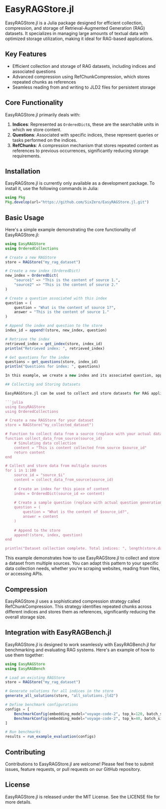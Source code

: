 # EasyRAGStore.jl

EasyRAGStore.jl is a Julia package designed for efficient collection, compression, and storage of Retrieval-Augmented Generation (RAG) datasets. It specializes in managing large amounts of textual data with optimized storage utilization, making it ideal for RAG-based applications.

## Key Features

- Efficient collection and storage of RAG datasets, including indices and associated questions
- Advanced compression using RefChunkCompression, which stores repeated chunks as references
- Seamless reading from and writing to JLD2 files for persistent storage

## Core Functionality

EasyRAGStore.jl primarily deals with:

1. **Indices**: Represented as `OrderedDict`s, these are the searchable units in which we store content.
2. **Questions**: Associated with specific indices, these represent queries or tasks performed on the indices.
3. **RefChunks**: A compression mechanism that stores repeated content as references to previous occurrences, significantly reducing storage requirements.

## Installation

EasyRAGStore.jl is currently only available as a development package. To install it, use the following commands in Julia:

```julia
using Pkg
Pkg.develop(url="https://github.com/SixZero/EasyRAGStore.jl.git")
```

## Basic Usage

Here's a simple example demonstrating the core functionality of EasyRAGStore.jl:

```julia
using EasyRAGStore
using OrderedCollections

# Create a new RAGStore
store = RAGStore("my_rag_dataset")

# Create a new index (OrderedDict)
new_index = OrderedDict(
    "source1" => "This is the content of source 1.",
    "source2" => "This is the content of source 2."
)

# Create a question associated with this index
question = (
    question = "What is the content of source 1?",
    answer = "This is the content of source 1."
)

# Append the index and question to the store
index_id = append!(store, new_index, question)

# Retrieve the index
retrieved_index = get_index(store, index_id)
println("Retrieved index: ", retrieved_index)

# Get questions for the index
questions = get_questions(store, index_id)
println("Questions for index: ", questions)

In this example, we create a new index and its associated question, append them to the store, and then retrieve them. Behind the scenes, EasyRAGStore.jl uses RefChunkCompression to efficiently store the data, creating references to previously stored chunks when possible.

## Collecting and Storing Datasets

EasyRAGStore.jl can be used to collect and store datasets for RAG applications. Here's an example of how to collect data from various sources and store it in a RAGStore:

```julia
using EasyRAGStore
using OrderedCollections

# Create a new RAGStore for your dataset
store = RAGStore("my_collected_dataset")

# Function to collect data from a source (replace with your actual data collection logic)
function collect_data_from_source(source_id)
    # Simulating data collection
    content = "This is content collected from source $source_id"
    return content
end

# Collect and store data from multiple sources
for i in 1:100
    source_id = "source_$i"
    content = collect_data_from_source(source_id)
    
    # Create an index for this piece of content
    index = OrderedDict(source_id => content)
    
    # Create a sample question (replace with actual question generation logic if available)
    question = (
        question = "What is the content of $source_id?",
        answer = content
    )
    
    # Append to the store
    append!(store, index, question)
end

println("Dataset collection complete. Total indices: ", length(store.dataset_store.indexes))
```

This example demonstrates how to use EasyRAGStore.jl to collect and store a dataset from multiple sources. You can adapt this pattern to your specific data collection needs, whether you're scraping websites, reading from files, or accessing APIs.

## Compression

EasyRAGStore.jl uses a sophisticated compression strategy called RefChunkCompression. This strategy identifies repeated chunks across different indices and stores them as references, significantly reducing the overall storage size.

## Integration with EasyRAGBench.jl

EasyRAGStore.jl is designed to work seamlessly with EasyRAGBench.jl for benchmarking and evaluating RAG systems. Here's an example of how to use them together:

```julia
using EasyRAGStore
using EasyRAGBench

# Load an existing RAGStore
store = RAGStore("my_rag_dataset")

# Generate solutions for all indices in the store
generate_all_solutions(store, "all_solutions.jld2")

# Define benchmark configurations
configs = [
    BenchmarkConfig(embedding_model="voyage-code-2", top_k=120, batch_size=50, reranker_model="gpt4om", top_n=10),
    BenchmarkConfig(embedding_model="voyage-code-2", top_k=40, batch_size=50, reranker_model="gpt4om", top_n=10),
]

# Run benchmarks
results = run_example_evaluation(configs)
```

## Contributing

Contributions to EasyRAGStore.jl are welcome! Please feel free to submit issues, feature requests, or pull requests on our GitHub repository.

## License

EasyRAGStore.jl is released under the MIT License. See the LICENSE file for more details.
